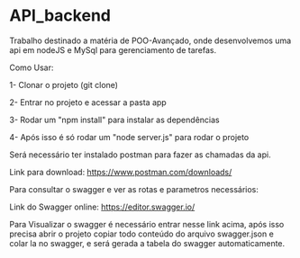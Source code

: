 # API_backend

Trabalho destinado a matéria de POO-Avançado, onde desenvolvemos uma api em nodeJS e MySql para gerenciamento de tarefas.

Como Usar:

1- Clonar o projeto (git clone)

2- Entrar no projeto e acessar a pasta app

3- Rodar um "npm install" para instalar as dependências

4- Após isso é só rodar um "node server.js" para rodar o projeto

Será necessário ter instalado postman para fazer as chamadas da api.

Link para download: https://www.postman.com/downloads/

Para consultar o swagger e ver as rotas e parametros necessários:

Link do Swagger online: https://editor.swagger.io/

Para Visualizar o swagger é necessário entrar nesse link acima, após isso precisa abrir o projeto copiar todo conteúdo do arquivo swagger.json e colar la no swagger, e será gerada a tabela do swagger automaticamente.

